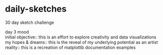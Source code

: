 # daily-sketches

30 day sketch challenge 

day 3 mood  
initial objective:: this is an effort to explore creativity and data visualizations 
my hopes & dreams:: this is the reveal of my underlying potential as an artist  
reality:: this is a recreation of matplotlib documentation examples  

